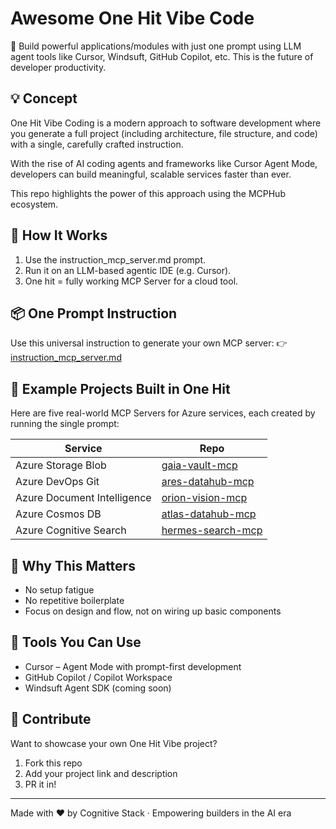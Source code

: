 # Awesome One Hit Vibe Code

🚀 Build powerful applications/modules with just one prompt using LLM agent tools like Cursor, Windsuft, GitHub Copilot, etc. This is the future of developer productivity.

## 💡 Concept

One Hit Vibe Coding is a modern approach to software development where you generate a full project (including architecture, file structure, and code) with a single, carefully crafted instruction.

With the rise of AI coding agents and frameworks like Cursor Agent Mode, developers can build meaningful, scalable services faster than ever.

This repo highlights the power of this approach using the MCPHub ecosystem.

## 🧱 How It Works

1. Use the instruction_mcp_server.md prompt.
2. Run it on an LLM-based agentic IDE (e.g. Cursor).
3. One hit = fully working MCP Server for a cloud tool.

## 📦 One Prompt Instruction

Use this universal instruction to generate your own MCP server:
👉 [instruction_mcp_server.md](instruction_mcp_server.md)

## 🧪 Example Projects Built in One Hit

Here are five real-world MCP Servers for Azure services, each created by running the single prompt:

| Service | Repo |
|---------|------|
| Azure Storage Blob | [gaia-vault-mcp](https://github.com/cognitivestack/gaia-vault-mcp) |
| Azure DevOps Git | [ares-datahub-mcp](https://github.com/cognitivestack/ares-devops-mcp) |
| Azure Document Intelligence | [orion-vision-mcp](https://github.com/cognitivestack/orion-vision-mcp) |
| Azure Cosmos DB | [atlas-datahub-mcp](https://github.com/cognitivestack/atlas-datahub-mcp) |
| Azure Cognitive Search | [hermes-search-mcp](https://github.com/cognitivestack/hermes-search-mcp) |

## 🎯 Why This Matters

- No setup fatigue
- No repetitive boilerplate
- Focus on design and flow, not on wiring up basic components

## 🧩 Tools You Can Use

- Cursor – Agent Mode with prompt-first development
- GitHub Copilot / Copilot Workspace
- Windsuft Agent SDK (coming soon)

## 🌱 Contribute

Want to showcase your own One Hit Vibe project?

1. Fork this repo
2. Add your project link and description
3. PR it in!

---

Made with ❤️ by Cognitive Stack · Empowering builders in the AI era 
